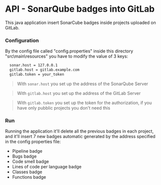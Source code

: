 # API - SonarQube badges into GitLab

This java application insert SonarCube badges inside projects uploaded on GitLab.

### Configuration

By the config file called "config.properties" inside this directory "src\main\resources" you have to modify the value of 3 keys:
```sh
  sonar.host = 127.0.0.1
  gitlab.host = gitlab.example.com
  gitlab.token = your_token
```
> With `sonar.host` you set up the address of the SonarQube Server

> With `gitlab.host` you set up the address of the GitLab Server

> With `gitlab.token` you set up the token for the authorization, if you have only pubblic projects you don't need this

### Run

Running the application it'll delete all the previous badges in each project, and it'll insert 7 new badges automatic generated by the address specified in the config properties file:
- Pipeline badge
- Bugs badge
- Code smell badge
- Lines of code per language badge
- Classes badge
- Functions badge
